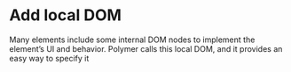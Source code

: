 # Add local DOM
Many elements include some internal DOM nodes to implement the element’s UI and behavior. Polymer calls this local DOM, and it provides an easy way to specify it
